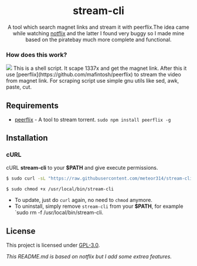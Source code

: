 <h1 align="center">stream-cli</h1>
<p align="center">A  tool which search magnet links and stream it with peerflix.The idea came while watching <a href='https://github.com/Bugswriter/notflix'>notflix</a> and the latter I found very buggy so I made mine based on the piratebay much more complete and functional.
</p>

### How does this work?
<img src='./stream-cli.gif'>
This is a shell script. It scape 1337x and get the magnet link.
After this it use [peerflix](https://github.com/mafintosh/peerflix) to stream the video from magnet link.
For scraping script use simple gnu utils like sed, awk, paste, cut.

## Requirements

* [peerflix](https://github.com/mafintosh/peerflix) - A tool to stream torrent. `sudo npm install peerflix -g`

## Installation

### cURL
cURL **stream-cli** to your **$PATH** and give execute permissions.

```sh
$ sudo curl -sL "https://raw.githubusercontent.com/meteor314/stream-cli/master/stream-cli" -o /usr/local/bin/stream-cli

$ sudo chmod +x /usr/local/bin/stream-cli
```
- To update, just do `curl` again, no need to `chmod` anymore.
- To uninstall, simply remove `stream-cli` from your **$PATH**, for example `sudo rm -f /usr/local/bin/stream-cli.

## License
This project is licensed under [GPL-3.0](https://raw.githubusercontent.com/Illumina/licenses/master/gpl-3.0.txt).

<i>This README.md is based on notflix but I add some extrea features.<i>

